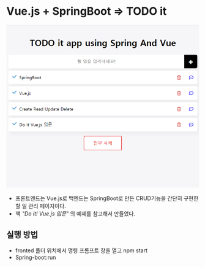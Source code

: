 ﻿# Vue.js + SpringBoot => TODO it
   
![TODO](./image/TODO.png)
* 프론트엔드는 Vue.js로 백엔드는 SpringBoot로 만든 CRUD기능을 간단히 구현한 할 일 관리 페이지이다.  
* 책 <em>"Do it! Vue.js 입문"</em> 의 예제를 참고해서 만들었다.

## 실행 방법  
* fronted 폴더 위치에서 명령 프롬프트 창을 열고 npm start  
* Spring-boot:run
